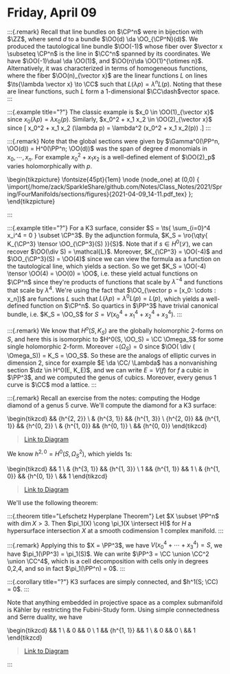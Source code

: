 # Friday, April 09


:::{.remark}
Recall that line bundles on $\CP^n$ were in bijection with $\ZZ$, where send $d$ to a bundle $\OO(d) \da \OO_{\CP^N}(d)$.
We produced the tautological line bundle $\OO(-1)$ whose fiber over $\vector x \subseteq \CP^n$ is the line in $\CC^n$ spanned by its coordinates. 
We have $\OO(-1)\dual \da \OO(1)$, and $\OO(n)\da \OO(1)^{\otimes n}$.
Alternatively, it was characterized in terms of homogeneous functions, where the fiber $\OO(n)_{\vector x}$ are the linear functions $L$ on lines $\ts{\lambda \vector x} \to \CC$ such that $L(\lambda p) = \lambda^n L(p)$.
Noting that these are linear functions, such $L$ form a 1-dimensional $\CC\dash$vector space.
:::


:::{.example title="?"}
The classic example is $x_0 \in \OO(1)_{\vector x}$ since $x_0( \lambda p) = \lambda x_0 (p)$.
Similarly, $x_0^2 + x_1 x_2 \in \OO(2)_{\vector x}$ since 
\[
x_0^2 + x_1 x_2 (\lambda p) = \lambda^2 (x_0^2 + x_1 x_2(p))
.\]
:::


:::{.remark}
Note that the global sections were given by $\Gamma^0(\PP^n, \OO(d)) = H^0(\PP^n; \OO(d))$ was the span of degree $d$ monomials in $x_0, \cdots, x_n$.
For example $x_0^2 + x_1 x_2$ is a well-defined element of $\OO(2)_p$ varies holomorphically with $p$.

\begin{tikzpicture}
\fontsize{45pt}{1em} 
\node (node_one) at (0,0) { \import{/home/zack/SparkleShare/github.com/Notes/Class_Notes/2021/Spring/FourManifolds/sections/figures}{2021-04-09_14-11.pdf_tex} };
\end{tikzpicture}


:::




:::{.example title="?"}
For a K3 surface, consider $S = \ts{ \sum_{i=0}^4 x_i^4 = 0 } \subset \CP^3$.
By the adjunction formula, $K_S = \ro{\qty{ K_{\CP^3} \tensor \OO_{\CP^3}(S) }}{S}$.
Note that if $s\in H^0(\mathcal{L})$, we can recover $\OO(\div S) = \mathcal{L}$. 
Moreover, $K_{\CP^3} = \OO(-4)$ and $\OO_{\CP^3}(S) = \OO(4)$ since we can view the formula as a function on the tautological line, which yields a section.
So we get $K_S = \OO(-4) \tensor \OO(4) = \OO(0) = \OO$, i.e. these yield actual functions on $\CP^n$ since they're products of functions that scale by $\lambda^{-4}$ and functions that scale by $\lambda^4$.
We're using the fact that $\OO_{\vector p = [x_0: \cdots : x_n]}$ are functions $L$ such that $L(\lambda p) = \lambda^0 L(p) = L(p)$, which yields a well-defined function on $\CP^n$.
So quartics in $\PP^3$ have trivial canonical bundle, i.e. $K_S = \OO_S$ for $S = V(x_0^4 + x_1^4 + x_2^4 + x_3^4)$.
:::


:::{.remark}
We know that $H^o(S, K_S)$ are the globally holomorphic 2-forms on $S$, and here this is isomorphic to $H^0(S, \OO_S) = \CC \Omega_S$ for some single holomorphic 2-form.
Moreover $\div (\Omega_S) = 0$ since $\OO( \div ( \Omega_S)) = K_S = \OO_S$.
So these are the analogs of elliptic curves in dimension 2, since for example $E \da \CC/ \Lambda$ has a nonvanishing section $\dz \in H^0(E, K_E)$, and we can write $E = V(f)$ for $f$ a cubic in $\PP^3$, and we computed the genus of cubics.
Moreover, every genus 1 curve is $\CC$ mod a lattice.
:::


:::{.remark}
Recall an exercise from the notes: computing the Hodge diamond of a genus 5 curve.
We'll compute the diamond for a K3 surface:

\begin{tikzcd}
	&& {h^{2, 2}} \\
	& {h^{3, 1}} && {h^{1, 3}} \\
	{h^{2, 0}} && {h^{1, 1}} && {h^{0, 2}} \\
	& {h^{1, 0}} && {h^{0, 1}} \\
	&& {h^{0, 0}}
\end{tikzcd}

> [Link to Diagram](https://q.uiver.app/?q=WzAsOSxbMiwwLCJoXnsyLCAyfSJdLFsxLDEsImheezMsIDF9Il0sWzMsMSwiaF57MSwgM30iXSxbMCwyLCJoXnsyLCAwfSJdLFsyLDIsImheezEsIDF9Il0sWzQsMiwiaF57MCwgMn0iXSxbMSwzLCJoXnsxLCAwfSJdLFszLDMsImheezAsIDF9Il0sWzIsNCwiaF57MCwgMH0iXV0=)


We know $h^{2, 0} = H^0( S, \Omega_S^2)$, which yields 1s:

\begin{tikzcd}
	&& 1 \\
	& {h^{3, 1}} && {h^{1, 3}} \\
	1 && {h^{1, 1}} && 1 \\
	& {h^{1, 0}} && {h^{0, 1}} \\
	&& 1
\end{tikzcd}

> [Link to Diagram](https://q.uiver.app/?q=WzAsOSxbMiwwLCIxIl0sWzEsMSwiaF57MywgMX0iXSxbMywxLCJoXnsxLCAzfSJdLFswLDIsIjEiXSxbMiwyLCJoXnsxLCAxfSJdLFs0LDIsIjEiXSxbMSwzLCJoXnsxLCAwfSJdLFszLDMsImheezAsIDF9Il0sWzIsNCwiMSJdXQ==)

We'll use the following theorem:


:::{.theorem title="Lefschetz Hyperplane Theorem"}
Let $X \subset \PP^n$ with $\dim X > 3$.
Then $\pi_1(X) \cong \pi_1(X \intersect H)$ for $H$ a hypersurface intersection $X$ at a smooth codimension 1 complex manifold.
:::

:::{.remark}
Applying this to $X = \PP^3$, we have $V(x_0^4 + \cdots + x_3^4) = S$, we have $\pi_1(\PP^3) = \pi_1(S)$.
We can write $\PP^3 = \CC \union \CC^2 \union \CC^4$, which is a cell decomposition with cells only in degrees 0,2,4, and so in fact $\pi_1(\PP^n) = 0$.
:::


:::{.corollary title="?"}
K3 surfaces are simply connected, and $h^1(S; \CC) = 0$.
:::

Note that anything embedded in projective space as a complex submanifold is Kähler by restricting the Fubini-Study form.
Using simple connectedness and Serre duality, we have

\begin{tikzcd}
	&& 1 \\
	& 0 && 0 \\
	1 && {h^{1, 1}} && 1 \\
	& 0 && 0 \\
	&& 1
\end{tikzcd}

> [Link to Diagram](https://q.uiver.app/?q=WzAsOSxbMiwwLCIxIl0sWzEsMSwiMCJdLFszLDEsIjAiXSxbMCwyLCIxIl0sWzIsMiwiaF57MSwgMX0iXSxbNCwyLCIxIl0sWzEsMywiMCJdLFszLDMsIjAiXSxbMiw0LCIxIl1d)





:::



